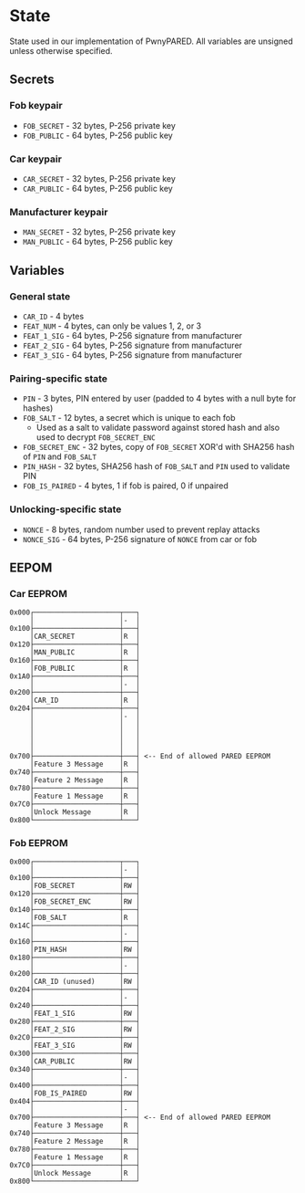 # State

State used in our implementation of PwnyPARED. All variables are 
unsigned unless otherwise specified.

## Secrets
### Fob keypair
- `FOB_SECRET` - 32 bytes, P-256 private key
- `FOB_PUBLIC` - 64 bytes, P-256 public key
### Car keypair
- `CAR_SECRET` - 32 bytes, P-256 private key
- `CAR_PUBLIC` - 64 bytes, P-256 public key
### Manufacturer keypair
- `MAN_SECRET` - 32 bytes, P-256 private key
- `MAN_PUBLIC` - 64 bytes, P-256 public key

## Variables
### General state
- `CAR_ID` - 4 bytes
- `FEAT_NUM` - 4 bytes, can only be values 1, 2, or 3
- `FEAT_1_SIG` - 64 bytes, P-256 signature from manufacturer
- `FEAT_2_SIG` - 64 bytes, P-256 signature from manufacturer
- `FEAT_3_SIG` - 64 bytes, P-256 signature from manufacturer

### Pairing-specific state
- `PIN` - 3 bytes, PIN entered by user (padded to 4 bytes with a null byte for 
hashes)
- `FOB_SALT` - 12 bytes, a secret which is unique to each fob
  - Used as a salt to validate password against stored hash and also used to 
  decrypt `FOB_SECRET_ENC`
- `FOB_SECRET_ENC` - 32 bytes, copy of `FOB_SECRET` XOR'd with SHA256 hash of 
`PIN` and `FOB_SALT`
- `PIN_HASH` - 32 bytes, SHA256 hash of `FOB_SALT` and `PIN` used to validate 
PIN
- `FOB_IS_PAIRED` - 4 bytes, 1 if fob is paired, 0 if unpaired

### Unlocking-specific state
- `NONCE` - 8 bytes, random number used to prevent replay attacks
- `NONCE_SIG` - 64 bytes, P-256 signature of `NONCE` from car or fob 

## EEPOM

### Car EEPROM
```
0x000┌─────────────────────┬───┐
     │                     │-  │
0x100├─────────────────────┼───┤
     │CAR_SECRET           │R  │
0x120├─────────────────────┼───┤
     │MAN_PUBLIC           │R  │
0x160├─────────────────────┼───┤
     │FOB_PUBLIC           │R  │
0x1A0├─────────────────────┼───┤
     │                     │-  │
0x200├─────────────────────┼───┤
     │CAR_ID               │R  │
0x204├─────────────────────┼───┤
     │                     │-  │
     │                     │   │
     │                     │   │
     │                     │   │
     │                     │   │
0x700├─────────────────────┼───┤ <-- End of allowed PARED EEPROM
     │Feature 3 Message    │R  │
0x740├─────────────────────┼───┤
     │Feature 2 Message    │R  │
0x780├─────────────────────┼───┤
     │Feature 1 Message    │R  │
0x7C0├─────────────────────┼───┤
     │Unlock Message       │R  │
0x800└─────────────────────┴───┘
```

### Fob EEPROM
```
0x000┌─────────────────────┬───┐
     │                     │-  │
0x100├─────────────────────┼───┤
     │FOB_SECRET           │RW │
0x120├─────────────────────┼───┤
     │FOB_SECRET_ENC       │RW │
0x140├─────────────────────┼───┤
     │FOB_SALT             │R  │
0x14C├─────────────────────┼───┤
     │                     │-  │
0x160├─────────────────────┼───┤
     │PIN_HASH             │RW │
0x180├─────────────────────┼───┤
     │                     │-  │
0x200├─────────────────────┼───┤
     │CAR_ID (unused)      │RW │
0x204├─────────────────────┼───┤
     │                     │-  │
0x240├─────────────────────┼───┤
     │FEAT_1_SIG           │RW │
0x280├─────────────────────┼───┤
     │FEAT_2_SIG           │RW │
0x2C0├─────────────────────┼───┤
     │FEAT_3_SIG           │RW │
0x300├─────────────────────┼───┤
     │CAR_PUBLIC           │RW │
0x340├─────────────────────┼───┤
     │                     │-  │
0x400├─────────────────────┼───┤
     │FOB_IS_PAIRED        │RW │
0x404├─────────────────────┼───┤
     │                     │-  │
0x700├─────────────────────┼───┤ <-- End of allowed PARED EEPROM
     │Feature 3 Message    │R  │
0x740├─────────────────────┼───┤
     │Feature 2 Message    │R  │
0x780├─────────────────────┼───┤
     │Feature 1 Message    │R  │
0x7C0├─────────────────────┼───┤
     │Unlock Message       │R  │
0x800└─────────────────────┴───┘
```
